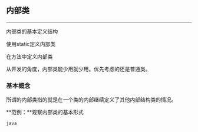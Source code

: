 ## 内部类

---

内部类的基本定义结构

使用static定义内部类

在方法中定义内部类

从开发的角度，内部类能少用就少用。优先考虑的还是普通类。

### 基本概念

所谓的内部类指的就是在一个类的内部继续定义了其他内部结构类的情况。

**范例：**观察内部类的基本形式

```java```